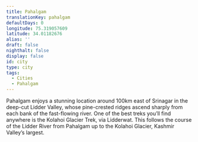 ```yaml
---
title: Pahalgam
translationKey: pahalgam
defaultDays: 0
longitude: 75.319057609
latitude: 34.01182676
alias: ''
draft: false
nighthalt: false
display: false
id: city
type: city
tags:
  - Cities
  - Pahalgam
---
```

Pahalgam enjoys a stunning location around 100km east of Srinagar in the deep-cut Lidder Valley, whose pine-crested ridges ascend sharply from each bank of the fast-flowing river. One of the best treks you’ll find anywhere is the Kolahoi Glacier Trek, via Lidderwat. This follows the course of the Lidder River from Pahalgam up to the Kolahoi Glacier, Kashmir Valley’s largest.     